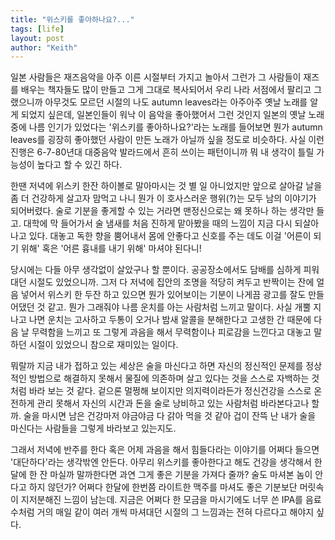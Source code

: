 ```yaml
---
title: "위스키를 좋아하나요?..."
tags: [life]
layout: post
author: "Keith"
---
```


일본 사람들은 재즈음악을 아주 이른 시절부터 가지고 놀아서 그런가 그 사람들이 재즈를 배우는 책자들도 많이 만들고 그게 그대로 복사되어서 우리 나라 서점에서 팔리고 그랬으니까 아무것도 모르던 시절의 나도 autumn leaves라는 아주아주 옛날 노래를 알게 되었지 싶은데, 일본인들이 워낙 이 음악을 좋아했어서 그런 것인지 일본의 옛날 노래 중에 나름 인기가 있었다는 '위스키를 좋아하나요?'라는 노래를 들어보면 뭔가 autumn leaves를 굉장히 좋아했던 사람이 만든 노래가 아닐까 싶을 정도로 비슷하다. 사실 이런 진행은 6-7-80년대 대중음악 발라드에서 흔히 쓰이는 패턴이니까 뭐 내 생각이 틀릴 가능성이 높다고 할 수 있긴 하다.

한땐 저녁에 위스키 한잔 하이볼로 말아마시는 것 별 일 아니었지만 앞으로 살아갈 날을 좀 더 건강하게 살고자 맘먹고 나니 뭔가 이 호사스러운 행위(?)는 모두 남의 이야기가 되어버렸다. 술로 기분을 좋게할 수 있는 거라면 맨정신으로는 왜 못하나 하는 생각만 들고. 대학에 막 들어가서 술 냄새를 처음 진하게 맡아봤을 때의 느낌이 지금 다시 되살아나고 있다. 대놓고 독한 향을 뿜어내서 몸에 안좋다고 신호를 주는 데도 이걸 '어른이 되기 위해' 혹은 '어른 흉내를 내기 위해' 마셔야 된다니!

당시에는 다들 아무 생각없이 살았구나 할 뿐이다. 공공장소에서도 담배를 심하게 피워대던 시절도 있었으니까. 그저 다 저녁에 집안의 조명을 적당히 켜두고 반짝이는 잔에 얼음 넣어서 위스키 한 두잔 하고 있으면 뭔가 있어보이는 기분이 나게끔 광고를 잘도 만들어댔던 것 같고. 뭔가 그래줘야 나름 운치를 아는 사람처럼 느끼고 말이다. 사실 개뿔 지나고 나면 운치는 고사하고 두통이 오거나 밤새 알콜을 분해한다고 고생한 간 때문에 다음 날 무력함을 느끼고 또 그렇게 과음을 해서 무력함이나 피로감을 느낀다고 대놓고 말하던 시절이 있었으니 참으로 재미있는 일이다. 

뭐랄까 지금 내가 접하고 있는 세상은 술을 마신다고 하면 자신의 정신적인 문제를 정상적인 방법으로 해결하지 못해서 물질에 의존하며 살고 있다는 것을 스스로 자백하는 것처럼 바라 보는 것 같다. 겉으론 멀쩡해 보이지만 의지력이라든가 정신건강을 스스로 온전하게 관리 못해서 자신의 시간과 돈을 술로 낭비하고 있는 사람처럼 바라본다고나 할까. 술을 마시면 남은 건강마저 야금야금 다 갉아 먹을 것 같아 겁이 잔뜩 난 내가 술을 마신다는 사람들을 그렇게 바라보고 있는지도.

그래서 저녁에 반주를 한다 혹은 어제 과음을 해서 힘들다라는 이야기를 어쩌다 들으면 '대단하다'라는 생각밖엔 안든다. 아무리 위스키를 좋아한다고 해도 건강을 생각해서 한달에 한 잔 마실까 말까한다면 과연 그게 좋은 기분을 가져다 줄까? 술도 마셔본 놈이 안다고 하지 않던가? 어쩌다 한달에 한번쯤 라이트한 맥주를 마셔도 좋은 기분보단 머릿속이 지저분해진 느낌이 남는데. 지금은 어쩌다 한 모금을 마시기에도 너무 쓴 IPA를 음료수처럼 거의 매일 같이 여러 개씩 마셔대던 시절의 그 느낌과는 전혀 다르다고 해야지 싶다. 